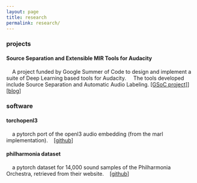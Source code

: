 ```yaml
---
layout: page
title: research
permalink: research/
---
```


### projects

#### Source Separation and Extensible MIR Tools for Audacity
    A project funded by Google Summer of Code to design and implement a suite of Deep Learning based tools for Audacity. 
    The tools developed include Source Separation and Automatic Audio Labeling. [[GSoC project]](https://summerofcode.withgoogle.com/projects/#5565426706153472)] [[blog](https://www.audacityteam.org/category/gsoc/gsoc-2021-source-separation/)]


### software

#### torchopenl3
    a pytorch port of the openl3 audio embedding (from the marl implementation). 
   [[github](https://github.com/hugofloresgarcia/torchopenl3)]

#### philharmonia dataset
    a pytorch dataset for 14,000 sound samples of the Philharmonia Orchestra, retrieved from their website.
   [[github](https://github.com/hugofloresgarcia/philharmonia-dataset)]